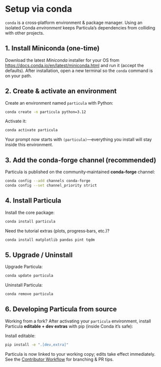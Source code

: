 # Setup via conda

`conda` is a cross‑platform environment & package manager.  Using an isolated
Conda *environment* keeps Particula’s dependencies from colliding with other
projects.

## 1. Install Miniconda (one‑time)

Download the latest *Miniconda* installer for your OS from  
<https://docs.conda.io/en/latest/miniconda.html> and run it (accept the
defaults).  After installation, open a new terminal so the `conda` command is
on your path.

## 2. Create & activate an environment

Create an environment named `particula` with Python:

```bash
conda create -n particula python=3.12
```

Activate it:

```bash
conda activate particula
```

Your prompt now starts with `(particula)`—everything you install will stay
inside this environment.

## 3. Add the conda‑forge channel (recommended)

Particula is published on the community‑maintained **conda‑forge** channel:

```bash
conda config --add channels conda-forge
conda config --set channel_priority strict
```

## 4. Install Particula

Install the core package:

```bash
conda install particula
```

Need the tutorial extras (plots, progress‑bars, etc.)?

```bash
conda install matplotlib pandas pint tqdm
```

## 5. Upgrade / Uninstall

Upgrade Particula:

```bash
conda update particula
```

Uninstall Particula:

```bash
conda remove particula
```

## 6. Developing Particula from source

Working from a fork?  After activating your `particula` environment, install
Particula **editable + dev extras** with pip (inside Conda it’s safe):

Install editable:

```bash
pip install -e ".[dev,extra]"
```

Particula is now linked to your working copy; edits take effect immediately.
See the [Contributor Workflow](Contributor_Workflow.md) for branching & PR tips.

